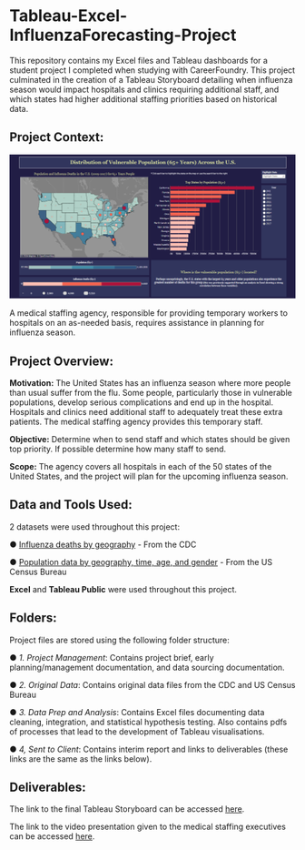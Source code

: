 # Tableau-Excel-InfluenzaForecasting-Project
This repository contains my Excel files and Tableau dashboards for a student project I completed when studying with CareerFoundry. This project culminated in the creation of a Tableau Storyboard detailing when influenza season would impact hospitals and clinics requiring additional staff, and which states had higher additional staffing priorities based on historical data.

## Project Context:

![image](https://github.com/Kyle-Stanford1612/Tableau-Excel-InfluenzaForecasting-Project/blob/main/Dashboard%20-%20Vulnerable%20Population%20Map.png?raw=true)

A medical staffing agency, responsible for providing temporary workers to hospitals on an as-needed basis, requires assistance in planning for influenza season.

## Project Overview:

**Motivation:** The United States has an influenza season where more people than usual suffer from the flu. Some people, particularly those in vulnerable populations, develop serious complications and end up in the hospital. Hospitals and clinics need additional staff to adequately treat these extra patients. The medical staffing agency provides this temporary staff.

**Objective:** Determine when to send staff and which states should be given top priority. If possible determine how many staff to send.

**Scope:** The agency covers all hospitals in each of the 50 states of the United States, and the project will plan for the upcoming influenza season.

## Data and Tools Used:

2 datasets were used throughout this project:

● [Influenza deaths by geography](https://coach-courses-us.s3.amazonaws.com/public/courses/da_program/CDC_Influenza_Deaths_edited.xlsx) - From the CDC

● [Population data by geography, time, age, and gender](https://coach-courses-us.s3.amazonaws.com/public/courses/data-immersion/A1-A2_Influenza_Project/Census_Population_transformed_202101.csv) - From the US Census Bureau

**Excel** and **Tableau Public** were used throughout this project.

## Folders:

Project files are stored using the following folder structure:

● *1. Project Management*: Contains project brief, early planning/management documentation, and data sourcing documentation.

● *2. Original Data*: Contains original data files from the CDC and US Census Bureau

● *3. Data Prep and Analysis*: Contains Excel files documenting data cleaning, integration, and statistical hypothesis testing. Also contains pdfs of processes that lead to the development of Tableau visualisations.

● *4, Sent to Client*: Contains interim report and links to deliverables (these links are the same as the links below).

## Deliverables:

The link to the final Tableau Storyboard can be accessed [here](https://public.tableau.com/shared/BW6HN3N3F?:display_count=n&:origin=viz_share_link).

The link to the video presentation given to the medical staffing executives can be accessed [here](https://youtu.be/tb1vPY0a3ug).
